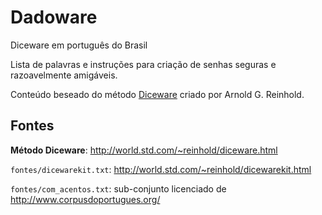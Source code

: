 # Dadoware
Diceware em português do Brasil

Lista de palavras e instruções para criação de senhas seguras e razoavelmente amigáveis.

Conteúdo beseado do método [Diceware](http://world.std.com/~reinhold/diceware.html) criado por Arnold G. Reinhold.

## Fontes

**Método Diceware**: http://world.std.com/~reinhold/diceware.html

`fontes/dicewarekit.txt`: http://world.std.com/~reinhold/dicewarekit.html

`fontes/com_acentos.txt`: sub-conjunto licenciado de http://www.corpusdoportugues.org/
